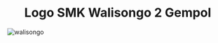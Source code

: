 <div align="center">
  <h1>Logo SMK Walisongo 2 Gempol</h1>
</div>
  
![walisongo](https://github.com/Bayupangestu18/WRITE-UP_CTF-TKJ/assets/119099396/bec005af-b3c5-4d71-8f65-544b38d9ffcf)

